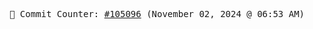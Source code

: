 <p align="center">
    <samp>
        📮 Commit Counter: <a href="https://github.com/Javascript-void0/Javascript-void0/commits/main">#105096</a> (November 02, 2024 @ 06:53 AM)
    </samp>
</p>